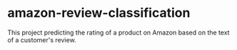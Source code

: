 # amazon-review-classification
This project predicting the rating of a product on Amazon based on the text of a customer's review. 
